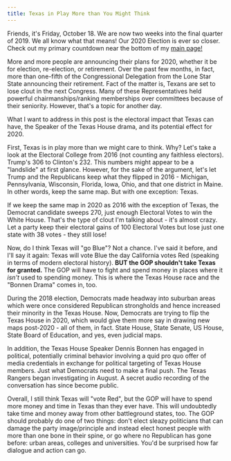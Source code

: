 ```yaml
---
title: Texas in Play More than You Might Think
---
```


Friends, it's Friday, October 18. We are now two weeks into the final quarter of 2019. We all know what that means! Our 2020 Election is ever so closer. Check out my primary countdown near the bottom of my [main page!](https://nathanberryhill.org)

More and more people are announcing their plans for 2020, whether it be for election, re-election, or retirement. Over the past few months, in fact, more than one-fifth of the Congressional Delegation from the Lone Star State announcing their retirement. Fact of the matter is, Texans are set to lose clout in the next Congress. Many of these Representatives held powerful chairmanships/ranking memberships over committees because of their seniority. However, that's a topic for another day.

What I want to address in this post is the electoral impact that Texas can have, the Speaker of the Texas House drama, and its potential effect for 2020.

First, Texas is in play more than we might care to think. Why? Let's take a look at the Electoral College from 2016 (not counting any faithless electors). Trump's 306 to Clinton's 232. This numbers might appear to be a "landslide" at first glance. However, for the sake of the argument, let's let Trump and the Republicans keep what they flipped in 2016 - Michigan, Pennsylvania, Wisconsin, Florida, Iowa, Ohio, and that one district in Maine. In other words, keep the same map. But with one exception: Texas.

If we keep the same map in 2020 as 2016 with the exception of Texas, the Democrat candidate sweeps 270, just enough Electoral Votes to win the White House. That's the type of clout I'm talking about - it's almost crazy. Let a party keep their electoral gains of 100 Electoral Votes but lose just one state with 38 votes - they still lose! 

Now, do I think Texas will "go Blue"? Not a chance. I've said it before, and I'll say it again: Texas will vote Blue the day California votes Red (speaking in terms of modern electoral history). **BUT the GOP shouldn't take Texas for granted.** The GOP will have to fight and spend money in places where it _isn't_ used to spending money. This is where the Texas House race and the "Bonnen Drama" comes in, too. 

During the 2018 election, Democrats made headway into suburban areas which were once considered Republican strongholds and hence increased their minority in the Texas House. Now, Democrats are trying to flip the Texas House in 2020, which would give them more say in drawing new maps post-2020 - all of them, in fact. State House, State Senate, US House, State Board of Education, and yes, even judicial maps. 

In addition, the Texas House Speaker Dennis Bonnen has engaged in political, potentially criminal behavior involving a quid pro quo offer of media credentials in exchange for political targeting of Texas House members. Just what Democrats need to make a final push. The Texas Rangers began investigating in August. A secret audio recording of the conversation has since become public.

Overall, I still think Texas will "vote Red", but the GOP will have to spend more money and time in Texas than they ever have. This will undoubtedly take time and money away from other battleground states, too. The GOP should probably do one of two things: don't elect sleazy politicians that can damage the party image/principle and instead elect honest people with more than one bone in their spine, or go where no Republican has gone before: urban areas, colleges and universities. You'd be surprised how far dialogue and action can go.